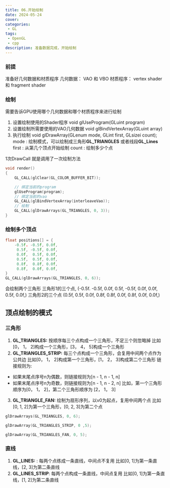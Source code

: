 ```yaml
---
title: 06.开始绘制
date: 2024-05-24
cover: 
categories:
 - GL
tags:
 - OpenGL
 - cpp
description: 准备数据完成，开始绘制
---
```


### 前提
准备好几何数据和材质程序
几何数据： VAO 和 VBO
材质程序： vertex shader 和 fragment shader

### 绘制
需要告诉GPU使用哪个几何数据和哪个材质程序来进行绘制
1. 设置绘制使用的Shader程序
void glUseProgram(GLuint program)
2. 设置绘制所需要使用的VAO几何数据
void glBindVertexArray(GLuint array)
3. 执行绘制
void glDrawArray(GLenum mode, GLint first, GLsizei count);
mode : 绘制模式，可以绘制成三角形**GL_TRIANGLES** 或者线段**GL_Lines** 
first : 从第几个顶点开始绘制
count : 绘制多少个点

1次DrawCall 就是调用了一次绘制方法
```cpp
void render()
{
	GL_CALL(glClear(GL_COLOR_BUFFER_BIT));

	// 绑定当前的program
	glUseProgram(program);
	// 绑定当前的vao
	GL_CALL(glBindVertexArray(interleaveVao));
	// 绘制
	GL_CALL(glDrawArrays(GL_TRIANGLES, 0, 3));
}

```

### 绘制多个顶点

```cpp
float positions[] = {
    -0.5f. -0.5f, 0.0f,
     0.5f, -0.5f, 0.0f,
     0.0f,  0.5f, 0.0f,
     0.5f,  0.5f, 0.0f,
     0.8f,  0.8f, 0.0f,
     0.8f,  0.0f, 0.0f,
}
GL_CALL(glDrawArrays(GL_TRIANGLES, 0, 6));
```
会绘制两个三角形
三角形1的三个点, (-0.5f. -0.5f, 0.0f,
     0.5f, -0.5f, 0.0f,
     0.0f,  0.5f, 0.0f,)
三角形2的三个点 (0.5f,  0.5f, 0.0f,
     0.8f,  0.8f, 0.0f,
     0.8f,  0.0f, 0.0f,)

## 顶点绘制的模式

### 三角形
1. **GL_TRIANGLES:** 按顺序每三个点构成一个三角形，不足三个则忽略掉
比如[0， 1， 2]构成一个三角形，[3， 4， 5]构成一个三角形
2. **GL_TRIANGLES_STRIP:** 每三个点构成一个三角形，会复用中间两个点作为公共边
比如[0， 1， 2]构成第一个三角形，[1， 2， 3]构成第二个三角形
链接规则为: 
- 如果末尾点序号n为偶数，则链接规则为[n - 1, n - 1, n]
- 如果末尾点序号n为奇数，则链接规则为[n - 1, n - 2, n]
比如，第一个三角形顺序为[0， 1， 2]，第二个三角形顺序为 [2， 1， 3]
3. **GL_TRIANGLE_FAN:** 绘制为扇形序列，以v0为起点，复用中间两个点
比如[0, 1, 2]为第一个三角形，[0, 2, 3]为第二个点

```cpp
glDrawArrays(GL_TRIANGLES, 0, 6);

glDrawArray(GL_TRIANGLES_STRIP, 0 ,5);

glDrawArray(GL_TRIANGLES_FAN, 0, 5);
```

### 直线
1. **GL_LINES:** : 每两个点练成一条直线，中间点不复用
比如[0, 1]为第一条直线，[2, 3]为第二条直线
2. **GL_LINES_STRIP**: 每两个点构成一条直线，中间点复用
比如[0, 1]为第一条直线，[1, 2]为第二条直线

